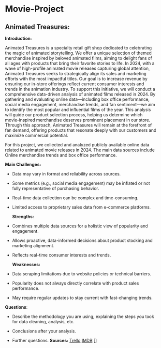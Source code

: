 # Movie-Project
## Animated Treasures:

 **Introduction:**

   Animated Treasures is a specialty retail gift shop dedicated to celebrating the magic of animated storytelling. We offer a unique selection of themed merchandise inspired by beloved animated films, aiming to delight fans of all ages with products that bring their favorite stories to life.
   In 2024, with a wave of high-profile animated movie releases capturing global attention, Animated Treasures seeks to strategically align its sales and marketing efforts with the most impactful titles. Our goal is to increase revenue by ensuring our in-store offerings reflect current consumer interests and trends in the animation industry.
   To support this initiative, we will conduct a comprehensive data-driven analysis of animated films released in 2024. By gathering and evaluating online data—including box office performance, social media engagement, merchandise trends, and fan sentiment—we aim to identify the most popular and influential films of the year.
   This analysis will guide our product selection process, helping us determine which movie-inspired merchandise deserves prominent placement in our store. Through this approach, Animated Treasures will remain at the forefront of fan demand, offering products that resonate deeply with our customers and maximize commercial potential.
    
   For this project, we collected and analyzed publicly available online data related to animated movie releases in 2024. The main data sources include Online merchandise trends and box office performance.


 **Main Challenges:**

  - Data may vary in format and reliability across sources.
  - Some metrics (e.g., social media engagement) may be inflated or not fully representative of purchasing behavior.
  - Real-time data collection can be complex and time-consuming.
  - Limited access to proprietary sales data from e-commerce platforms.

    **Strengths:**

  - Combines multiple data sources for a holistic view of popularity and engagement.
  - Allows proactive, data-informed decisions about product stocking and marketing alignment.
  - Reflects real-time consumer interests and trends.

    **Weaknesses:**

  - Data scraping limitations due to website policies or technical barriers.
  - Popularity does not always directly correlate with product sales performance.
  - May require regular updates to stay current with fast-changing trends.

   **Questions:**
   


 - Describe the methodology you are using, explaining the steps you took for data cleaning, analysis, etc.
 - Conclusions after your analysis.

 - Further questions.
**Sources:**
[Trello](https://trello.com/invite/b/68263cc5613a10b0f5f111d5/ATTIfbdf376779acd7780193a6387198b98272D10DDB/my-trello-board)
[IMDB](https://www.imdb.com)
[]


